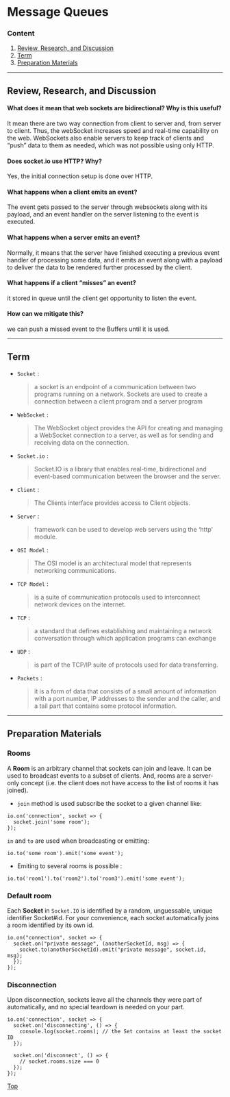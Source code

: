 # Message Queues

### Content

1. [Review, Research, and Discussion](#review-research-and-discussion)
1. [Term](#term)
1. [Preparation Materials](#preparation-materials)

---

## Review, Research, and Discussion

#### What does it mean that web sockets are bidirectional? Why is this useful?

It mean there are two way connection from client to server and, from server to client. Thus, the webSocket increases speed and real-time capability on the web. WebSockets also enable servers to keep track of clients and “push” data to them as needed, which was not possible using only HTTP.

#### Does socket.io use HTTP? Why?

Yes, the initial connection setup is done over HTTP.

#### What happens when a client emits an event?

The event gets passed to the server through websockets along with its payload, and an event handler on the server listening to the event is executed.

#### What happens when a server emits an event?

Normally, it means that the server have finished executing a previous event handler of processing some data, and it emits an event along with a payload to deliver the data to be rendered further processed by the client.

#### What happens if a client “misses” an event?

it stored in queue until the client get opportunity to listen the event.

#### How can we mitigate this?

we can push a missed event to the Buffers until it is used.

---

## Term

- `Socket` :
  > a socket is an endpoint of a communication between two programs running on a network. Sockets are used to create a connection between a client program and a server program
- `WebSocket` :
  > The WebSocket object provides the API for creating and managing a WebSocket connection to a server, as well as for sending and receiving data on the connection.
- `Socket.io` :
  > Socket.IO is a library that enables real-time, bidirectional and event-based communication between the browser and the server.
- `Client` :
  > The Clients interface provides access to Client objects.
- `Server` :
  > framework can be used to develop web servers using the ‘http’ module.
- `OSI Model` :
  > The OSI model is an architectural model that represents networking communications.
- `TCP Model` :
  > is a suite of communication protocols used to interconnect network devices on the internet.
- `TCP` :
  > a standard that defines establishing and maintaining a network conversation through which application programs can exchange
- `UDP` :
  > is part of the TCP/IP suite of protocols used for data transferring.
- `Packets` :
  > it is a form of data that consists of a small amount of information with a port number, IP addresses to the sender and the caller, and a tail part that contains some protocol information.

---

## Preparation Materials

### Rooms

A **Room** is an arbitrary channel that sockets can join and leave. It can be used to broadcast events to a subset of clients. And, rooms are a server-only concept (i.e. the client does not have access to the list of rooms it has joined).

- `join` method is used subscribe the socket to a given channel like:

```
io.on('connection', socket => {
  socket.join('some room');
});

```

`in` and `to` are used when broadcasting or emitting:

```
io.to('some room').emit('some event');

```

- Emiting to several rooms is possible :

```
io.to('room1').to('room2').to('room3').emit('some event');

```

### Default room

Each **Socket** in `Socket.IO` is identified by a random, unguessable, unique identifier Socket#id. For your convenience, each socket automatically joins a room identified by its own id.

```
io.on("connection", socket => {
  socket.on("private message", (anotherSocketId, msg) => {
    socket.to(anotherSocketId).emit("private message", socket.id, msg);
  });
});

```

### Disconnection

Upon disconnection, sockets leave all the channels they were part of automatically, and no special teardown is needed on your part.

```
io.on('connection', socket => {
  socket.on('disconnecting', () => {
    console.log(socket.rooms); // the Set contains at least the socket ID
  });

  socket.on('disconnect', () => {
    // socket.rooms.size === 0
  });
});

```


[Top](#message-queues)
